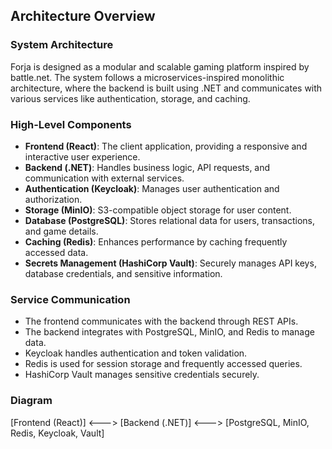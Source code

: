 ## Architecture Overview

### System Architecture

Forja is designed as a modular and scalable gaming platform inspired by battle.net. The system follows a microservices-inspired monolithic architecture, where the backend is built using .NET and communicates with various services like authentication, storage, and caching.

### High-Level Components

- **Frontend (React)**: The client application, providing a responsive and interactive user experience.
- **Backend (.NET)**: Handles business logic, API requests, and communication with external services.
- **Authentication (Keycloak)**: Manages user authentication and authorization.
- **Storage (MinIO)**: S3-compatible object storage for user content.
- **Database (PostgreSQL)**: Stores relational data for users, transactions, and game details.
- **Caching (Redis)**: Enhances performance by caching frequently accessed data.
- **Secrets Management (HashiCorp Vault)**: Securely manages API keys, database credentials, and sensitive information.

### Service Communication

- The frontend communicates with the backend through REST APIs.
- The backend integrates with PostgreSQL, MinIO, and Redis to manage data.
- Keycloak handles authentication and token validation.
- Redis is used for session storage and frequently accessed queries.
- HashiCorp Vault manages sensitive credentials securely.

### Diagram

[Frontend (React)]  <--->  [Backend (.NET)]  <--->  [PostgreSQL, MinIO, Redis, Keycloak, Vault]
